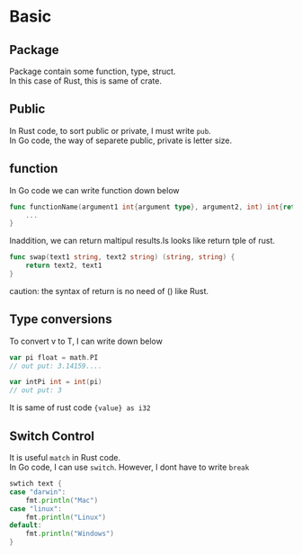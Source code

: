 # Basic

## Package
Package contain some function, type, struct.  
In this case of Rust, this is same of crate.

## Public
In Rust code, to sort public or private, I must write `pub`.  
In Go code, the way of separete public, private is letter size.  

## function
In Go code we can write function down below
```go
func functionName(argument1 int{argument type}, argument2, int) int{return type} {
    ...
}
```
Inaddition, we can return maltipul results.Is looks like return tple of rust.
```go
func swap(text1 string, text2 string) (string, string) {
    return text2, text1
}
```
caution: the syntax of return is no need of () like Rust.

## Type conversions
To convert v to T, I can write down below
```go
var pi float = math.PI
// out put: 3.14159....

var intPi int = int(pi)
// out put: 3

```
It is same of rust code ```{value} as i32```

## Switch Control
It is useful ```match``` in Rust code.  
In Go code, I can use ```switch```. However, I dont have to write ```break```
```go
swtich text {
case "darwin":
    fmt.println("Mac")
case "linux":
    fmt.println("Linux")
default:
    fmt.println("Windows")
} 
``` 